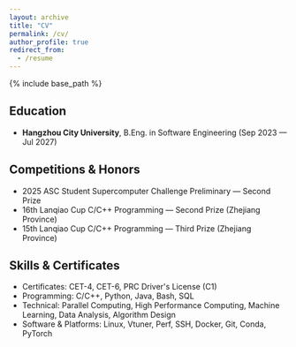 ```yaml
---
layout: archive
title: "CV"
permalink: /cv/
author_profile: true
redirect_from:
  - /resume
---
```


{% include base_path %}
<!-- 使用 _data/cv.json 中的数据更新的简历页面 -->

## Education

- **Hangzhou City University**, B.Eng. in Software Engineering (Sep 2023 — Jul 2027)

## Competitions & Honors

- 2025 ASC Student Supercomputer Challenge Preliminary — Second Prize
- 16th Lanqiao Cup C/C++ Programming — Second Prize (Zhejiang Province)
- 15th Lanqiao Cup C/C++ Programming — Third Prize (Zhejiang Province)

## Skills & Certificates

- Certificates: CET-4, CET-6, PRC Driver's License (C1)
- Programming: C/C++, Python, Java, Bash, SQL
- Technical: Parallel Computing, High Performance Computing, Machine Learning, Data Analysis, Algorithm Design
- Software & Platforms: Linux, Vtuner, Perf, SSH, Docker, Git, Conda, PyTorch

<!-- ## Publications

<ul>{% for post in site.publications reversed %}
  {% include archive-single-cv.html %}
{% endfor %}</ul>

## Talks

<ul>{% for post in site.talks reversed %}
  {% include archive-single-talk-cv.html %}
{% endfor %}</ul> -->

<!-- ## Teaching

<ul>{% for post in site.teaching reversed %}
  {% include archive-single-cv.html %}
{% endfor %}</ul> -->
